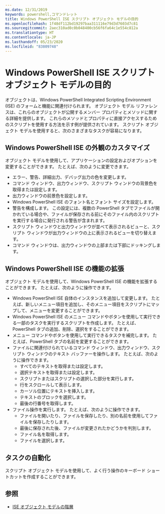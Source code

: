 ```yaml
---
ms.date: 12/31/2019
keywords: powershell,コマンドレット
title: Windows PowerShell ISE スクリプト オブジェクト モデルの目的
ms.openlocfilehash: 1f48df112bd19297baa311116e79d3d7603d7c81
ms.sourcegitcommit: 2aec310ad0c0b048400cb56f6fa64c1e554c812a
ms.translationtype: HT
ms.contentlocale: ja-JP
ms.lasthandoff: 05/23/2020
ms.locfileid: "83809748"
---
```

# <a name="purpose-of-the-windows-powershell-ise-scripting-object-model"></a>Windows PowerShell ISE スクリプト オブジェクト モデルの目的

オブジェクトは、Windows PowerShell Integrated Scripting Environment (ISE) のフォームと機能に関連付けられます。 オブジェクト モデル リファレンスは、これらのオブジェクトが公開するメンバー プロパティとメソッドに関する詳細を提供します。 これらのメソッドとプロパティに直接アクセスするためのスクリプトを使用する方法を示す例が提供されています。 スクリプト オブジェクト モデルを使用すると、次のさまざまなタスクが容易になります。

## <a name="customizing-the-appearance-of-windows-powershell-ise"></a>Windows PowerShell ISE の外観のカスタマイズ

オブジェクト モデルを使用して、アプリケーションの設定およびオプションを変更することができます。 たとえば、次のように変更できます。

- エラー、警告、詳細出力、デバッグ出力の色を変更します。
- コマンド ウィンドウ、出力ウィンドウ、スクリプト ウィンドウの背景色を取得または設定します。
- 出力ウィンドウの前景色を設定します。
- Windows PowerShell ISE のフォント名とフォント サイズを設定します。
- 警告を構成します。 この設定には、複数の PowerShell タブでファイルが開かれている場合や、ファイルが保存される前にそのファイル内のスクリプトを実行する場合に発行される警告が含まれます。
- スクリプト ウィンドウと出力ウィンドウが並べて表示されるビューと、スクリプト ウィンドウが出力ウィンドウの上に表示されるビューを切り替えます。
- コマンド ウィンドウは、出力ウィンドウの上部または下部にドッキングします。

## <a name="enhancing-the-functionality-of-windows-powershell-ise"></a>Windows PowerShell ISE の機能の拡張

オブジェクト モデルを使用して、Windows PowerShell ISE の機能を拡張することができます。 たとえば、次のように操作できます。

- Windows PowerShell ISE 自体のインスタンスを追加して変更します。 たとえば、新しいメニュー項目を追加し、そのメニュー項目をスクリプトにマップして、メニューを変更することができます。
- Windows PowerShell ISE のメニュー コマンドやボタンを使用して実行できる一部のタスクを実行するスクリプトを作成します。 たとえば、PowerShell タブの追加、削除、選択をすることができます。
- メニュー コマンドやボタンを使用して実行できるタスクを補完します。 たとえば、PowerShell タブの名前を変更することができます。
- ファイルに関連付けられているコマンド ウィンドウ、出力ウィンドウ、スクリプト ウィンドウのテキスト バッファーを操作します。 たとえば、次のように操作できます。
  - すべてのテキストを取得または設定します。
  - 選択テキストを取得または設定します。
  - スクリプトまたはスクリプトの選択した部分を実行します。
  - 行をスクロールして表示します。
  - カーソル位置にテキストを挿入します。
  - テキストのブロックを選択します。
  - 最後の行番号を取得します。
- ファイル操作を実行します。 たとえば、次のように操作できます。
  - ファイルを開いたり、ファイルを保存したり、別の名前を使用してファイルを保存したりします。
  - 最後に保存された後、ファイルが変更されたかどうかを判別します。
  - ファイル名を取得します。
  - ファイルを選択します。

## <a name="automating-tasks"></a>タスクの自動化

スクリプト オブジェクト モデルを使用して、よく行う操作のキーボード ショートカットを作成することができます。

## <a name="see-also"></a>参照

- [ISE オブジェクト モデルの階層](The-ISE-Object-Model-Hierarchy.md)
